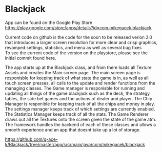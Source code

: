 # Blackjack
App can be found on the Google Play Store
https://play.google.com/store/apps/details?id=com.mikegacek.blackjack

Current code on github is the code for the soon to be released verion 2.0 that introduces a larger screen resolution for more clear and crisp graphics, revamped settings, statistics, and menu as well as several bug fixes</br>
To see the current code of the version on the playstore, please see the initial commit found here.</br>

The app starts up at the Blackjack class, and from there loads all Texture Assets and creates the Main screen page.
The main screen page is responisble for keeping track of what state the game is in, as well as all touch screen presses, all calls to the update and render functions from the managing classes. The Game manager is responisble for running and updating all things of the game blackjack such as the deck, the strategy tables, the side bet games and the actions of dealer and player. The Chip Manager is responible for keeping track of all the chips and money in play. The settings manager keeps track of which settings are currently enabled. The Statistics Manager keeps track of all the stats. The Game Renderer draws out all the Textures onto the screen given the state of the game atm. The framework handles the backend of each of these classes and allows a smooth experience and an app that doesnt take up a lot of storage.

https://github.com/g-ace-k/Blackjack/tree/master/app/src/main/java/com/mikegacek/blackjack
